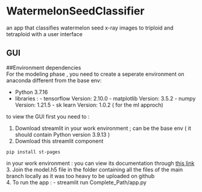 # WatermelonSeedClassifier
an app that classifies watermelon seed x-ray images to triploid and tetraploid with a user interface <br />
## GUI <br />


##Environment dependencies </br>
For the modeling phase , you need to create a seperate environment on anaconda different from the base env:
- Python 3.7.16
- libraries : - tensorflow Version: 2.10.0
              - matplotlib Version: 3.5.2
              - numpy Version: 1.21.5
              - sk learn Version: 1.0.2 ( for the ml approch)


to view the GUI first you need to : <br />
1. Download streamlit in your work environment ; can be the base env ( it should contain Python version 3.9.13 ) <br />
2. Download this streamlit component <br />
```
pip install st-pages 
``` 
in your work environment : you can view its documentation through [this link](https://github.com/blackary/st_pages ) <br />
3. Join the model.h5 file in the folder containing all the files of the main branch  locally as it was too heavy to be uploaded on github <br />
4. To run the app : - streamlit run Complete_Path/app.py <br />


